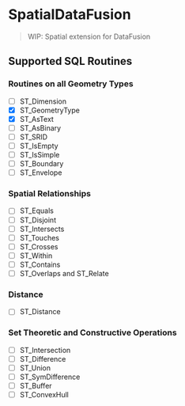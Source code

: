 # SpatialDataFusion

> WIP: Spatial extension for DataFusion

## Supported SQL Routines

### Routines on all Geometry Types
- [ ] ST_Dimension
- [x] ST_GeometryType
- [x] ST_AsText
- [ ] ST_AsBinary
- [ ] ST_SRID
- [ ] ST_IsEmpty
- [ ] ST_IsSimple
- [ ] ST_Boundary
- [ ] ST_Envelope

### Spatial Relationships
- [ ] ST_Equals
- [ ] ST_Disjoint
- [ ] ST_Intersects
- [ ] ST_Touches
- [ ] ST_Crosses
- [ ] ST_Within
- [ ] ST_Contains
- [ ] ST_Overlaps and ST_Relate

### Distance

- [ ] ST_Distance

### Set Theoretic and Constructive Operations

- [ ] ST_Intersection
- [ ] ST_Difference
- [ ] ST_Union
- [ ] ST_SymDifference
- [ ] ST_Buffer
- [ ] ST_ConvexHull
